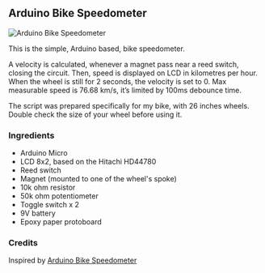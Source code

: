 ## Arduino Bike Speedometer

<img src="https://github.com/lukkry/speedometer/blob/master/photos/photo_1_min.jpg" alt="Arduino Bike Speedometer" />

This is the simple, Arduino based, bike speedometer. 

A velocity is calculated, whenever a magnet pass near a reed switch, closing the circuit. Then, speed is displayed on LCD in kilometres per hour. When the wheel is still for 2 seconds, the velocity is set to 0. Max measurable speed is 76.68 km/s, it’s limited by 100ms debounce time.

The script was prepared specifically for my bike, with 26 inches wheels. Double check the size of your wheel before using it.

### Ingredients
* Arduino Micro
* LCD 8x2, based on the Hitachi HD44780 
* Reed switch
* Magnet (mounted to one of the wheel's spoke)
* 10k ohm resistor
* 50k ohm potentiometer
* Toggle switch x 2
* 9V battery
* Epoxy paper protoboard

### Credits
Inspired by [Arduino Bike Speedometer](http://www.instructables.com/id/Arduino-Bike-Speedometer)
